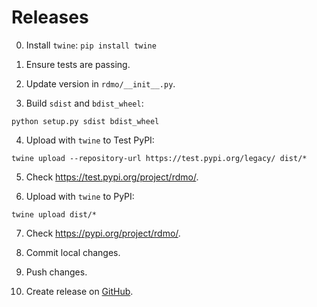 Releases
========

0) Install `twine`: `pip install twine`

1) Ensure tests are passing.

2) Update version in `rdmo/__init__.py`.

3) Build `sdist` and `bdist_wheel`:

  ```
  python setup.py sdist bdist_wheel
  ```

4) Upload with `twine` to Test PyPI:

  ```
  twine upload --repository-url https://test.pypi.org/legacy/ dist/*
  ```

5) Check https://test.pypi.org/project/rdmo/.

6) Upload with `twine` to PyPI:

  ```
  twine upload dist/*
  ```

7) Check https://pypi.org/project/rdmo/.

8) Commit local changes.

9) Push changes.

10) Create release on [GitHub](https://github.com/rdmorganiser/rdmo/releases).
